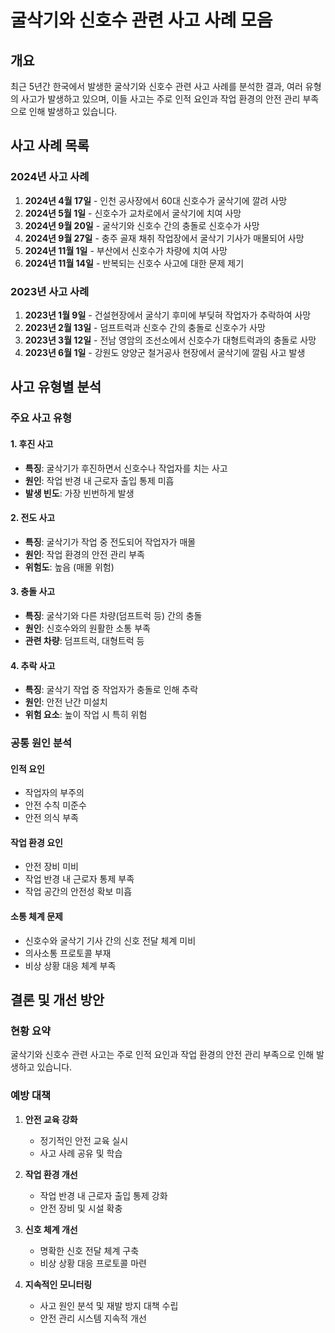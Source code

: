 # 굴삭기와 신호수 관련 사고 사례 모음

## 개요

최근 5년간 한국에서 발생한 굴삭기와 신호수 관련 사고 사례를 분석한 결과, 여러 유형의 사고가 발생하고 있으며, 이들 사고는 주로 인적 요인과 작업 환경의 안전 관리 부족으로 인해 발생하고 있습니다.

## 사고 사례 목록

### 2024년 사고 사례

1. **2024년 4월 17일** - 인천 공사장에서 60대 신호수가 굴삭기에 깔려 사망
2. **2024년 5월 1일** - 신호수가 교차로에서 굴삭기에 치여 사망
3. **2024년 9월 20일** - 굴삭기와 신호수 간의 충돌로 신호수가 사망
4. **2024년 9월 27일** - 충주 골재 채취 작업장에서 굴삭기 기사가 매몰되어 사망
5. **2024년 11월 1일** - 부산에서 신호수가 차량에 치여 사망
6. **2024년 11월 14일** - 반복되는 신호수 사고에 대한 문제 제기

### 2023년 사고 사례

1. **2023년 1월 9일** - 건설현장에서 굴삭기 후미에 부딪혀 작업자가 추락하여 사망
2. **2023년 2월 13일** - 덤프트럭과 신호수 간의 충돌로 신호수가 사망
3. **2023년 3월 12일** - 전남 영암의 조선소에서 신호수가 대형트럭과의 충돌로 사망
4. **2023년 6월 1일** - 강원도 양양군 철거공사 현장에서 굴삭기에 깔림 사고 발생

## 사고 유형별 분석

### 주요 사고 유형

#### 1. 후진 사고
- **특징**: 굴삭기가 후진하면서 신호수나 작업자를 치는 사고
- **원인**: 작업 반경 내 근로자 출입 통제 미흡
- **발생 빈도**: 가장 빈번하게 발생

#### 2. 전도 사고
- **특징**: 굴삭기가 작업 중 전도되어 작업자가 매몰
- **원인**: 작업 환경의 안전 관리 부족
- **위험도**: 높음 (매몰 위험)

#### 3. 충돌 사고
- **특징**: 굴삭기와 다른 차량(덤프트럭 등) 간의 충돌
- **원인**: 신호수와의 원활한 소통 부족
- **관련 차량**: 덤프트럭, 대형트럭 등

#### 4. 추락 사고
- **특징**: 굴삭기 작업 중 작업자가 충돌로 인해 추락
- **원인**: 안전 난간 미설치
- **위험 요소**: 높이 작업 시 특히 위험

### 공통 원인 분석

#### 인적 요인
- 작업자의 부주의
- 안전 수칙 미준수
- 안전 의식 부족

#### 작업 환경 요인
- 안전 장비 미비
- 작업 반경 내 근로자 통제 부족
- 작업 공간의 안전성 확보 미흡

#### 소통 체계 문제
- 신호수와 굴삭기 기사 간의 신호 전달 체계 미비
- 의사소통 프로토콜 부재
- 비상 상황 대응 체계 부족

## 결론 및 개선 방안

### 현황 요약
굴삭기와 신호수 관련 사고는 주로 인적 요인과 작업 환경의 안전 관리 부족으로 인해 발생하고 있습니다.

### 예방 대책
1. **안전 교육 강화**
   - 정기적인 안전 교육 실시
   - 사고 사례 공유 및 학습

2. **작업 환경 개선**
   - 작업 반경 내 근로자 출입 통제 강화
   - 안전 장비 및 시설 확충

3. **신호 체계 개선**
   - 명확한 신호 전달 체계 구축
   - 비상 상황 대응 프로토콜 마련

4. **지속적인 모니터링**
   - 사고 원인 분석 및 재발 방지 대책 수립
   - 안전 관리 시스템 지속적 개선